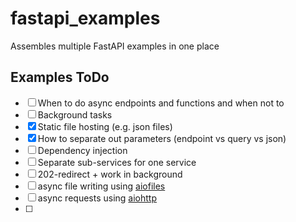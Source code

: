 # fastapi_examples
Assembles multiple FastAPI examples in one place

## Examples ToDo

- [ ] When to do async endpoints and functions and when not to
- [ ] Background tasks
- [x] Static file hosting (e.g. json files)
- [x] How to separate out parameters (endpoint vs query vs json)
- [ ] Dependency injection
- [ ] Separate sub-services for one service
- [ ] 202-redirect + work in background
- [ ] async file writing using [aiofiles](https://github.com/Tinche/aiofiles)
- [ ] async requests using [aiohttp](https://github.com/aio-libs/aiohttp)
- [ ]
